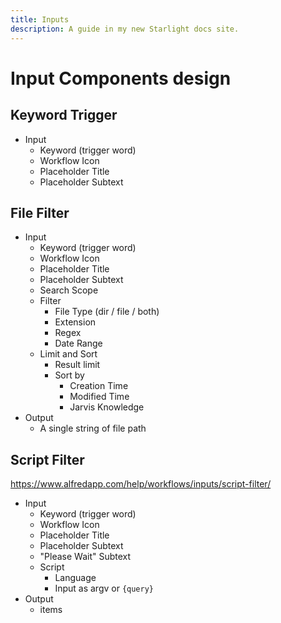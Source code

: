 ```yaml
---
title: Inputs
description: A guide in my new Starlight docs site.
---
```


# Input Components design

## Keyword Trigger

- Input
  - Keyword (trigger word)
  - Workflow Icon
  - Placeholder Title
  - Placeholder Subtext

## File Filter

- Input
  - Keyword (trigger word)
  - Workflow Icon
  - Placeholder Title
  - Placeholder Subtext
  - Search Scope
  - Filter
    - File Type (dir / file / both)
    - Extension
    - Regex
    - Date Range
  - Limit and Sort
    - Result limit
    - Sort by
      - Creation Time
      - Modified Time
      - Jarvis Knowledge
- Output
  - A single string of file path

## Script Filter

https://www.alfredapp.com/help/workflows/inputs/script-filter/

- Input
  - Keyword (trigger word)
  - Workflow Icon
  - Placeholder Title
  - Placeholder Subtext
  - "Please Wait" Subtext
  - Script
    - Language
    - Input as argv or `{query}`
- Output
  - items

